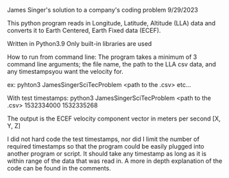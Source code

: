 James Singer's solution to a company's coding problem
9/29/2023

This python program reads in Longitude, Latitude, Altitude (LLA) data and converts it to Earth Centered, Earth Fixed data (ECEF).

Written in Python3.9
Only built-in libraries are used

How to run from command line:
The program takes a minimum of 3 command line arguments; the file name, the path to the LLA csv data, and any timestampsyou want the velocity for.

ex: pyhton3 JamesSingerSciTecProblem <path to the .csv> <timestamp1> <timestamp2> etc...

With test timestamps: python3 JamesSingerSciTecProblem <path to the .csv> 1532334000 1532335268

The output is the ECEF velocity component vector in meters per second [X, Y, Z]

I did not hard code the test timestamps, nor did I limit the number of required timestamps so that the program could be easily plugged into another program or script. It should take any timestamp as long as it is within range of the data that was read in. A more in depth explanation of the code can be found in the comments.
